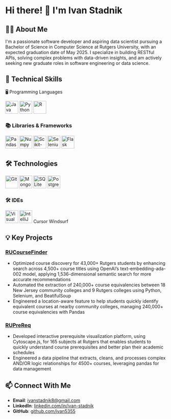 # Hi there! 👋 I'm Ivan Stadnik

## 👨‍💻 About Me
I'm a passionate software developer and aspiring data scientist pursuing a Bachelor of Science in Computer Science at Rutgers University, with an expected graduation date of May 2025. I specialize in building RESTful APIs, solving complex problems with data-driven insights, and am actively seeking new graduate roles in software engineering or data science.

## 🚀 Technical Skills

🖥️ Programming Languages
<p>
  <img src="https://cdn.jsdelivr.net/gh/devicons/devicon/icons/java/java-original.svg" alt="Java" width="40" height="40"/> 
  <img src="https://cdn.jsdelivr.net/gh/devicons/devicon/icons/python/python-original.svg" alt="Python" width="40" height="40"/> 
  <img src="https://cdn.jsdelivr.net/gh/devicons/devicon/icons/r/r-original.svg" alt="R" width="40" height="40"/> 
</p>

### 📚 Libraries & Frameworks
<p>
  <img src="https://cdn.jsdelivr.net/gh/devicons/devicon/icons/pandas/pandas-original.svg" alt="Pandas" width="40" height="40"/>
  <img src="https://cdn.jsdelivr.net/gh/devicons/devicon/icons/numpy/numpy-original.svg" alt="Numpy" width="40" height="40"/>
  <img src="https://upload.wikimedia.org/wikipedia/commons/0/05/Scikit_learn_logo_small.svg" alt="Scikit-learn" width="40" height="40"/>
  <img src="https://cdn.jsdelivr.net/gh/devicons/devicon/icons/selenium/selenium-original.svg" alt="Selenium" width="40" height="40"/>
  <img src="https://cdn.jsdelivr.net/gh/devicons/devicon/icons/flask/flask-original.svg" alt="Flask" width="40" height="40"/>
</p>


## 🛠️ Technologies
<p>
  <img src="https://cdn.jsdelivr.net/gh/devicons/devicon/icons/git/git-original.svg" alt="Git" width="40" height="40"/>
  <img src="https://cdn.jsdelivr.net/gh/devicons/devicon/icons/mongodb/mongodb-original.svg" alt="MongoDB" width="40" height="40"/>
  <img src="https://cdn.jsdelivr.net/gh/devicons/devicon/icons/sqlite/sqlite-original.svg" alt="SQLite" width="40" height="40"/>
  <img src="https://cdn.jsdelivr.net/gh/devicons/devicon/icons/postgresql/postgresql-original.svg" alt="PostgreSQL" width="40" height="40"/>
<p>

### 🛠️ IDEs
<p>
  <img src="https://cdn.jsdelivr.net/gh/devicons/devicon/icons/vscode/vscode-original.svg" alt="Visual Studio Code" width="40" height="40"/>
  <img src="https://cdn.jsdelivr.net/gh/devicons/devicon/icons/intellij/intellij-original.svg" alt="IntelliJ IDEA" width="40" height="40"/>
  Cursor
  Windsurf
</p>


## 💡 Key Projects
### [RUCourseFinder](https://github.com/ivan5355/RUCourseFinder)
- Optimized course discovery for 43,000+ Rutgers students by enhancing search across 4,500+ course titles using OpenAI’s
text-embedding-ada-002 model, applying 1,536-dimensional semantic search for more accurate recommendations
- Automated the extraction of 240,000+ course equivalencies between 18 New Jersey community colleges and 9 Rutgers colleges
using Python, Selenium, and BeatifulSoup
- Engineered a location-aware feature to help students quickly identify equivalent courses at nearby community colleges,
managing 240,000+ course equivalencies with Pandas

### [RUPreReq](https://github.com/ivan5355/RUPreReq)
- Developed interactive prerequisite visualization platform, using Cytoscape.js, for 165 subjects at Rutgers that enables students
to quickly understand course prerequisites and better plan their academic schedules
- Engineered a data pipeline that extracts, cleans, and processes complex AND/OR logic relationships for 4500+ courses,
leveraging pandas for data management

## 📫 Connect With Me
- **Email**: [ivanstadnik8@gmail.com](mailto:ivanstadnik8@gmail.com)
- **LinkedIn**: [linkedin.com/in/ivan-stadnik](https://linkedin.com/in/ivan-stadnik-53086a259)
- **GitHub**: [github.com/ivan5355](https://github.com/ivan5355)

